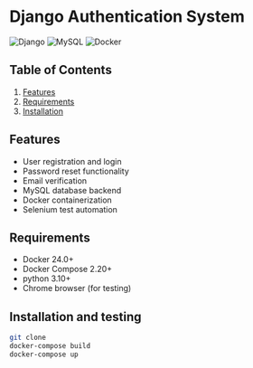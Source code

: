 # Django Authentication System

![Django](https://img.shields.io/badge/Django-5.0-green)
![MySQL](https://img.shields.io/badge/MySQL-8.0-blue)
![Docker](https://img.shields.io/badge/Docker-24.0-lightblue)

## Table of Contents
1. [Features](#features)
2. [Requirements](#requirements)
3. [Installation](#installation)

## Features
- User registration and login
- Password reset functionality
- Email verification
- MySQL database backend
- Docker containerization
- Selenium test automation

## Requirements
- Docker 24.0+
- Docker Compose 2.20+
- python 3.10+
- Chrome browser (for testing)

## Installation and testing
```bash
git clone
docker-compose build
docker-compose up